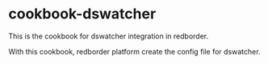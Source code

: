 # cookbook-dswatcher

This is the cookbook for dswatcher integration in redborder.

With this cookbook, redborder platform create the config file for dswatcher.
